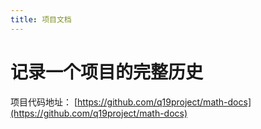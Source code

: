 ```yaml
---
title: 项目文档
---
```


# 记录一个项目的完整历史

项目代码地址： [https://github.com/q19project/math-docs](https://github.com/q19project/math-docs)
